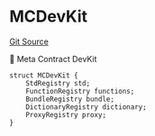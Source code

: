 # MCDevKit
[Git Source](https://github.com/metacontract/mc/blob/7db22f6d7abc05705d21c7601fb406ca49c18557/src/devkit/Flattened.sol)

🌟 Meta Contract DevKit


```solidity
struct MCDevKit {
    StdRegistry std;
    FunctionRegistry functions;
    BundleRegistry bundle;
    DictionaryRegistry dictionary;
    ProxyRegistry proxy;
}
```

